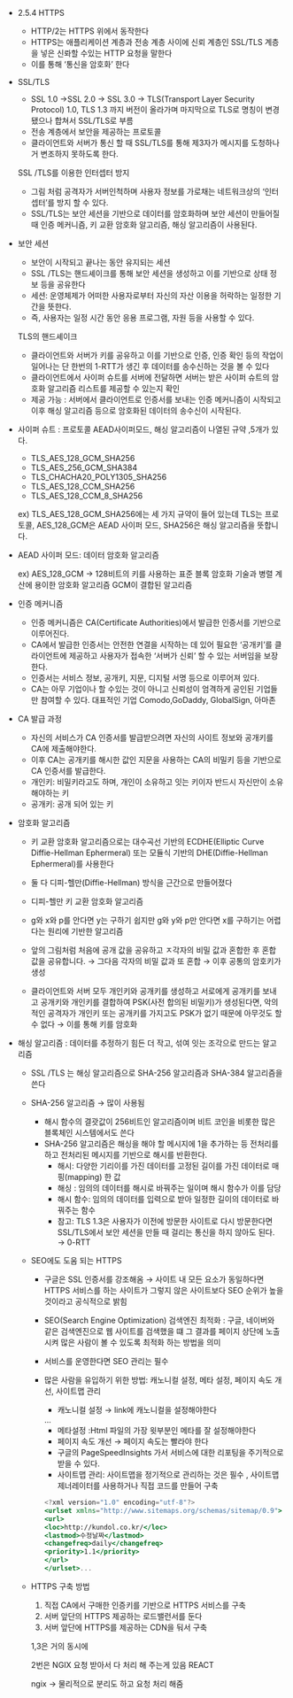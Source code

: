 - 2.5.4 HTTPS
    - HTTP/2는 HTTPS 위에서 동작한다
    - HTTPS는 애플리케이션 계층과 전송 계층 사이에 신뢰 계층인 SSL/TLS 계층을 넣은 신롸할 수있는 HTTP 요청을 말한다
    - 이를 통해 ‘통신을 암호화’ 한다
- SSL/TLS
    - SSL 1.0 →SSL 2.0 → SSL 3.0 → TLS(Transport Layer Security Protocol) 1.0, TLS 1.3 까지 버전이 올라가며 마지막으로 TLS로 명칭이 변경됐으나 합쳐서 SSL/TLS로 부름
    - 전송 계층에서 보안을 제공하는 프로토콜
    - 클라이언트와 서버가 통신 할 때 SSL/TLS를 통해 제3자가 메시지를 도청하나거 변조하지 못하도록 한다.
    

    SSL /TLS를 이용한 인터셉터 방지 
    
    - 그림 처럼 공격자가 서버인척하며 사용자 정보를 가로채는 네트워크상의 ‘인터셉터’를 방지 할 수 있다.
    - SSL/TLS는 보안 세션을 기반으로 데이터를 암호화하며 보안 세션이 만들어질 때 인증 메커니즘, 키 교환 암호화 알고리즘, 해싱 알고리즘이 사용된다.
- 보안 세션
    - 보안이 시작되고 끝나는 동안 유지되는 세션
    - SSL /TLS는 핸드셰이크를 통해 보안 세션을 생성하고 이를 기반으로 상태 정보 등을 공유한다
    - 세션: 운영체제가 어떠한 사용자로부터 자신의 자산 이용을 허락하는 일정한 기간을 뜻한다.
    - 즉, 사용자는 일정 시간 동안 응용 프로그램, 자원 등을 사용할 수 있다.
    

    TLS의 핸드셰이크
    
    - 클라이언트와 서버가 키를 공유하고 이를 기반으로 인증, 인증 확인 등의 작업이 일어나는 단 한번의 1-RTT가 생긴 후 데이터를 송수신하는 것을 볼 수 있다
    - 클라이언트에서 사이퍼 슈트를 서버에 전달하면 서버는 받은 사이퍼 슈트의 암호화 알고리즘 리스트를 제공할 수 있는지 확인
    - 제공 가능 : 서버에서 클라이언트로 인증서를 보내는 인증 메커니즘이 시작되고 이후 해싱 알고리즘 등으로 암호화된 데이터의 송수신이 시작된다.
- 사이퍼 슈트 : 프로토콜 AEAD사이퍼모드, 해싱 알고리즘이 나열된 규약 ,5개가 있다.
    - TLS_AES_128_GCM_SHA256
    - TLS_AES_256_GCM_SHA384
    - TLS_CHACHA20_POLY1305_SHA256
    - TLS_AES_128_CCM_SHA256
    - TLS_AES_128_CCM_8_SHA256
    
    ex)  TLS_AES_128_GCM_SHA256에는 세 가지 규약이 들어 있는데 TLS는 프로토콜, AES_128_GCM은 AEAD 사이퍼 모드, SHA256은 해싱 알고리즘을 뜻합니다.
    
- AEAD 사이퍼 모드: 데이터 암호화 알고리즘
    
    ex) AES_128_GCM → 128비트의 키를 사용하는 표준 블록 암호화 기술과 병렬 계산에 용이한 암호화 알고리즘 GCM이 결합된 알고리즘
    
- 인증 메커니즘
    - 인증 메커니즘은 CA(Certificate Authorities)에서 발급한 인증서를 기반으로 이루어진다.
    - CA에서 발급한 인증서는 안전한 연결을 시작하는 데 있어 필요한 ‘공개키’를 클라이언트에 제공하고 사용자가 접속한 ‘서버가 신뢰’ 할 수 있는 서버임을 보장한다.
    - 인증서는 서비스 정보, 공개키, 지문, 디지털 서명 등으로 이루어져 있다.
    - CA는 아무 기업이나 할 수있는 것이 아니고 신뢰성이 엄격하게 공인된 기업들만 참여할 수 있다. 대표적인 기업 Comodo,GoDaddy, GlobalSign, 아마존
- CA 발급 과정
    - 자신의 서비스가 CA 인증서를 발급받으려면 자신의 사이트 정보와 공개키를 CA에 제출해야한다.
    - 이후 CA는 공개키를 해시한 값인 지문을 사용하는 CA의 비밀키 등을 기반으로 CA 인증서를 발급한다.
    - 개인키: 비밀키라고도 하며, 개인이 소유하고 잇는 키이자 반드시 자신만이 소유해야하는 키
    - 공개키: 공개 되어 있는 키
- 암호화 알고리즘
    - 키 교환 암호화 알고리즘으로는 대수곡선 기반의 ECDHE(Elliptic Curve Diffie-Hellman Ephermeral) 또는 모듈식 기반의 DHE(Diffie-Hellman Ephermeral)를 사용한다
    - 둘 다 디피-헬만(Diffie-Hellman) 방식을 근간으로 만들어졌다
    - 디피-헬만 키 교환 암호화 알고리즘
    
    - g와 x와 p를 안다면 y는 구하기 쉽지만 g와 y와 p만 안다면 x를 구하기는 어렵다는 원리에 기반한 알고리즘
        

    
    - 앞의 그림처럼 처음에 공개 값을 공유하고 ㅈ각자의 비밀 값과 혼합한 후 혼합 값을 공유합니다. → 그다음 각자의 비밀 값과 또 혼합 → 이후 공통의 암호키가 생성
    - 클라이언트와 서버 모두 개인키와 공개키를 생성하고 서로에게 공개키를 보내고 공개키와 개인키를 결합하여 PSK(사전 합의된 비밀키)가 생성된다면, 악의적인 공격자가 개인키 또는 공개키를 가지고도 PSK가 없기 때문에 아무것도 할 수 없다 → 이를 통해 키를 암호화
- 해싱 알고리즘 : 데이터를 추정하기 힘든 더 작고, 섞여 잇는 조각으로 만드는 알고리즘
    - SSL /TLS 는 해싱 알고리즘으로 SHA-256 알고리즘과 SHA-384 알고리즘을 쓴다
    - SHA-256 알고리즘 → 많이 사용됨
        - 해시 함수의 결괏값이 256비트인 알고리즘이며 비트 코인을 비롯한 많은 블록체인 시스템에서도 쓴다
        - SHA-256 알고리즘은 해싱을 해야 할 메시지에 1을 추가하는 등 전처리를 하고 전처리된 메시지를 기반으로 해시를 반환한다.
            - 해시: 다양한 기리이를 가진 데이터를 고정된 길이를 가진 데이터로 매핑(mapping) 한 값
            - 해싱 : 임의의 데이터를 해시로 바꿔주는 일이며 해시 함수가 이를 담당
            - 해시 함수: 임의의 데이터를 입력으로 받아 일정한 길이의 데이터로 바꿔주는 함수
            - 참고: TLS 1.3은 사용자가 이전에 방문한 사이트로 다시 방문한다면 SSL/TLS에서 보안 세션을 만들 때 걸리는 통신을 하지 않아도 된다. → 0-RTT
    - SEO에도 도움 되는 HTTPS
        - 구글은 SSL 인증서를 강조해옴 → 사이트 내 모든 요소가 동일하다면 HTTPS 서비스를 하는 사이트가 그렇지 않은 사이트보다 SEO 순위가 높을 것이라고 공식적으로 밝힘
        - SEO(Search Engine Optimization) 검색엔진 최적화 : 구글, 네이버와 같은 검색엔진으로 웹 사이트를 검색했을 떄 그 결과를 페이지 상단에 노출시켜 많은 사람이 볼 수 있도록 최적화 하는 방법을 의미
        - 서비스를 운영한다면 SEO 관리는 필수
        - 많은 사람을 유입하기 위한 방법: 캐노니컬 설정, 메타 설정, 페이지 속도 개선, 사이트맵 관리
            - 캐노니컬 설정 → link에 캐노니컬을 설정해야한다
            
            <link rel="canonical" target='_blank' href="https://example.com/page2.php" />...
            
            - 메타설정 :Html 파일의 가장 윗부분인 메타를 잘 설정해야한다
            - 페이지 속도 개선 → 페이지 속도는 빨라야 한다
            - 구글의 PageSpeedInsights 가서 서비스에 대한 리포팅을 주기적으로 받을 수 있다.
            - 사이트맵 관리: 사이트맵을 정기적으로 관리하는 것은 필수 , 사이트맵 제너레이터를 사용하거나 직접 코드를 만들어 구축
            
            ```jsx
            <?xml version="1.0" encoding="utf-8"?>
            <urlset xmlns="http://www.sitemaps.org/schemas/sitemap/0.9">
            <url>
            <loc>http://kundol.co.kr/</loc>
            <lastmod>수정날짜</lastmod>
            <changefreq>daily</changefreq>
            <priority>1.1</priority>
            </url> 
            </urlset>...
            
            ```
            
    - HTTPS 구축 방법
        1. 직접 CA에서 구매한 인증키를 기반으로 HTTPS 서비스를 구축 
        2. 서버 앞단의 HTTPS 제공하는 로드밸런서를 둔다
        3. 서버 앞단에 HTTPS를 제공하는 CDN을 둬서 구축 
        
        1,3은 거의 동시에 
        
        2번은 NGIX 요청 받아서 다 처리 해 주는게 있음 REACT 
        
        ngix → 물리적으로 분리도 하고 요청 처리 해줌